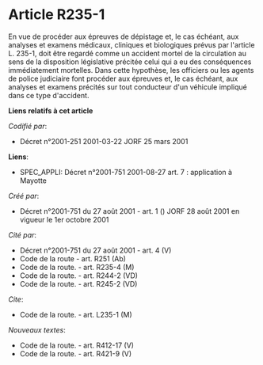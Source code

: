 # Article R235-1

En vue de procéder aux épreuves de dépistage et, le cas échéant, aux analyses et examens médicaux, cliniques et biologiques
prévus par l'article L. 235-1, doit être regardé comme un accident mortel de la circulation au sens de la disposition
législative précitée celui qui a eu des conséquences immédiatement mortelles. Dans cette hypothèse, les officiers ou les
agents de police judiciaire font procéder aux épreuves et, le cas échéant, aux analyses et examens précités sur tout
conducteur d'un véhicule impliqué dans ce type d'accident.

**Liens relatifs à cet article**

_Codifié par_:

  - Décret n°2001-251 2001-03-22 JORF 25 mars 2001

**Liens**:

  - SPEC_APPLI: Décret n°2001-751 2001-08-27 art. 7 : application à Mayotte

_Créé par_:

  - Décret n°2001-751 du 27 août 2001 - art. 1 () JORF 28 août 2001 en vigueur le 1er octobre 2001

_Cité par_:

  - Décret n°2001-751 du 27 août 2001 - art. 4 (V)
  - Code de la route - art. R251 (Ab)
  - Code de la route. - art. R235-4 (M)
  - Code de la route. - art. R244-2 (VD)
  - Code de la route. - art. R245-2 (VD)

_Cite_:

  - Code de la route. - art. L235-1 (M)

_Nouveaux textes_:

  - Code de la route. - art. R412-17 (V)
  - Code de la route. - art. R421-9 (V)
